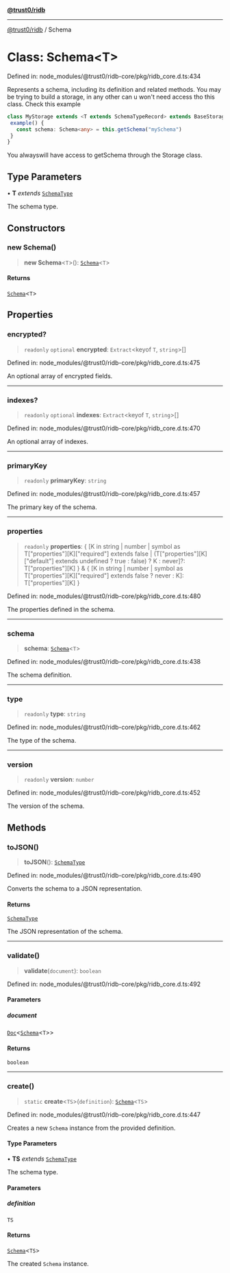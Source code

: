 [**@trust0/ridb**](../README.md)

***

[@trust0/ridb](../README.md) / Schema

# Class: Schema\<T\>

Defined in: node\_modules/@trust0/ridb-core/pkg/ridb\_core.d.ts:434

Represents a schema, including its definition and related methods.
You may be trying to build a storage, in any other can u won't need access tho this class.
Check this example 

```typescript
class MyStorage extends <T extends SchemaTypeRecord> extends BaseStorage<T> {
 example() {
   const schema: Schema<any> = this.getSchema("mySchema")
 }
}
```
You alwayswill have access to getSchema through the Storage class.

## Type Parameters

• **T** *extends* [`SchemaType`](../type-aliases/SchemaType.md)

The schema type.

## Constructors

### new Schema()

> **new Schema**\<`T`\>(): [`Schema`](Schema.md)\<`T`\>

#### Returns

[`Schema`](Schema.md)\<`T`\>

## Properties

### encrypted?

> `readonly` `optional` **encrypted**: `Extract`\<keyof `T`, `string`\>[]

Defined in: node\_modules/@trust0/ridb-core/pkg/ridb\_core.d.ts:475

An optional array of encrypted fields.

***

### indexes?

> `readonly` `optional` **indexes**: `Extract`\<keyof `T`, `string`\>[]

Defined in: node\_modules/@trust0/ridb-core/pkg/ridb\_core.d.ts:470

An optional array of indexes.

***

### primaryKey

> `readonly` **primaryKey**: `string`

Defined in: node\_modules/@trust0/ridb-core/pkg/ridb\_core.d.ts:457

The primary key of the schema.

***

### properties

> `readonly` **properties**: \{ \[K in string \| number \| symbol as T\["properties"\]\[K\]\["required"\] extends false \| (T\["properties"\]\[K\]\["default"\] extends undefined ? true : false) ? K : never\]?: T\["properties"\]\[K\] \} & \{ \[K in string \| number \| symbol as T\["properties"\]\[K\]\["required"\] extends false ? never : K\]: T\["properties"\]\[K\] \}

Defined in: node\_modules/@trust0/ridb-core/pkg/ridb\_core.d.ts:480

The properties defined in the schema.

***

### schema

> **schema**: [`Schema`](Schema.md)\<`T`\>

Defined in: node\_modules/@trust0/ridb-core/pkg/ridb\_core.d.ts:438

The schema definition.

***

### type

> `readonly` **type**: `string`

Defined in: node\_modules/@trust0/ridb-core/pkg/ridb\_core.d.ts:462

The type of the schema.

***

### version

> `readonly` **version**: `number`

Defined in: node\_modules/@trust0/ridb-core/pkg/ridb\_core.d.ts:452

The version of the schema.

## Methods

### toJSON()

> **toJSON**(): [`SchemaType`](../type-aliases/SchemaType.md)

Defined in: node\_modules/@trust0/ridb-core/pkg/ridb\_core.d.ts:490

Converts the schema to a JSON representation.

#### Returns

[`SchemaType`](../type-aliases/SchemaType.md)

The JSON representation of the schema.

***

### validate()

> **validate**(`document`): `boolean`

Defined in: node\_modules/@trust0/ridb-core/pkg/ridb\_core.d.ts:492

#### Parameters

##### document

[`Doc`](../type-aliases/Doc.md)\<[`Schema`](Schema.md)\<`T`\>\>

#### Returns

`boolean`

***

### create()

> `static` **create**\<`TS`\>(`definition`): [`Schema`](Schema.md)\<`TS`\>

Defined in: node\_modules/@trust0/ridb-core/pkg/ridb\_core.d.ts:447

Creates a new `Schema` instance from the provided definition.

#### Type Parameters

• **TS** *extends* [`SchemaType`](../type-aliases/SchemaType.md)

The schema type.

#### Parameters

##### definition

`TS`

#### Returns

[`Schema`](Schema.md)\<`TS`\>

The created `Schema` instance.
